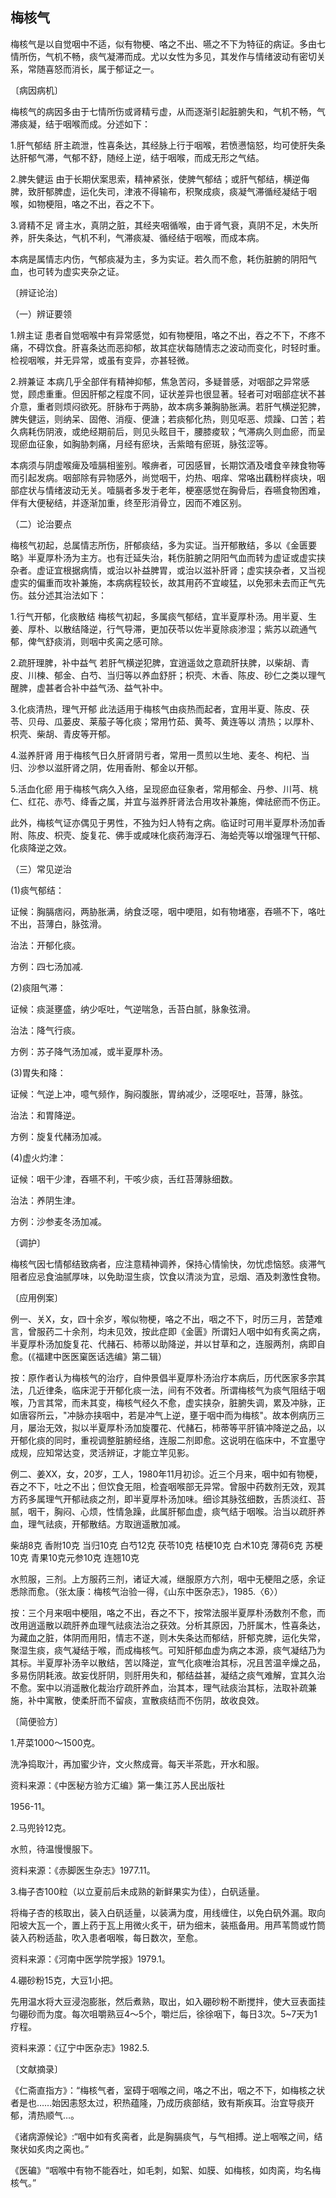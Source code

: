 ## 梅核气

梅核气是以自觉咽中不适，似有物梗、咯之不出、嚥之不下为特征的病证。多由七情所伤，气机不畅，痰气凝滞而成。尤以女性为多见，其发作与情绪波动有密切关系，常随喜怒而消长，属于郁证之一。

〔病因病机〕

梅核气的病因多由于七情所伤或肾精亏虚，从而逐渐引起脏腑失和，气机不畅，气滞痰凝，结于咽喉而成。分述如下：

1.肝气郁结    肝主疏泄，性喜条达，其经脉上行于咽喉，若愤懑恼怒，均可使肝失条达肝郁气滞，气郁不舒，随经上逆，结于咽喉，而成无形之气结。

2.脾失健运   由于长期伏案思索，精神紧张，使脾气郁结；或肝气郁结，横逆侮脾，致肝郁脾虚，运化失司，津液不得输布，积聚成痰，痰凝气滞循经凝结于咽喉，如物梗阻，咯之不出，吞之不下。

3.肾精不足  肾主水，真阴之脏，其经夹咽循喉，由于肾气衰，真阴不足，木失所养，肝失条达，气机不利，气滞痰凝、循经结于咽喉，而成本病。

本病是属情志内伤，气郁痰凝为主，多为实证。若久而不愈，耗伤脏腑的阴阳气血，也可转为虚实夹杂之证。

〔辨证论治〕

（一）辨证要领

1.辨主证   患者自觉咽喉中有异常感觉，如有物梗阻，咯之不出，吞之不下，不疼不痛，不碍饮食。肝喜条达而恶抑郁，故其症状每随情志之波动而变化，时轻时重。检视咽喉，并无异常，或虽有变异，亦甚轻微。

2.辨兼证   本病几乎全部伴有精神抑郁，焦急苦闷，多疑普感，对咽部之异常感觉，顾虑重重。但因肝郁之程度不同，证状差异也很显著。轻者可对咽部症状不甚介意，重者则烦闷欲死。肝脉布于两胁，故本病多兼胸胁胀满。若肝气横逆犯脾，脾失健运，则纳呆、固倦、消瘦、便溏；若痰郁化热，则见呕恶、烦躁、口苦；若久病耗伤阴液，或绝经期前后，则见头眩目干，腰膝痠软；气滞病久则血瘀，而呈现瘀血征象，如胸胁刺痛，月经有瘀块，舌紫暗有瘀斑，脉弦涩等。

本病须与阴虚喉痺及噎膈相鉴别。喉痹者，可因感冒，长期饮酒及嗜食辛辣食物等而引起发病。咽部除有异物感外，尚觉咽干，灼热、咽痒、常咯出藕粉样痰块，咽部症状与情绪波动无关。噎膈者多发于老年，梗塞感觉在胸骨后，吞嚥食物困难，伴有大便秘结，并逐渐加重，终至形消骨立，因而不难区别。

（二）论治要点

梅核气初起，总属情志所伤，肝郁痰结，多为实证。当开郁散结，多以《金匮要略》半夏厚朴汤为主方。也有迁延失治，耗伤脏腑之阴阳气血而转为虚证或虚实挟杂者。虚证宜根据病情，或治以补益脾胃，或治以滋补肝肾；虚实挟杂者，又当视虚实的偏重而攻补兼施，本病病程较长，故其用药不宜峻猛，以免邪未去而正气先伤。兹分述其治法如下：

1.行气开郁，化痰散结   梅核气初起，多属痰气郁结，宜半夏厚朴汤。用半夏、生姜、厚朴、以散结降逆，行气导滞，更加茯苓以佐半夏除痰渗湿；紫苏以疏通气郁，俾气舒痰消，则咽中炙脔之感可除。

2.疏肝理脾，补中益气   若肝气横逆犯脾，宜逍遥敛之意疏肝扶脾，以柴胡、青皮、川楝、郁金、白芍、当归等以养血舒肝；枳壳、木香、陈皮、砂仁之类以理气醒脾，虚甚者合补中益气汤、益气补中。

3.化痰清热，理气开郁    此法适用于梅核气由痰热而起者，宜用半夏、陈皮、茯苓、贝母、瓜蒌皮、莱菔子等化痰；常用竹茹、黄芩、黄连等以	清热；以厚朴、枳壳、柴胡、青皮等开郁。

4.滋养肝肾   用于梅核气日久肝肾阴亏者，常用一贯煎以生地、麦冬、枸杞、当归、沙参以滋肝肾之阴，佐用香附、郁金以开郁。

5.活血化瘀   用于梅核气病久入络，呈现瘀血征象者，常用郁金、丹参、川芎、桃仁、红花、赤芍、绛香之属，并宜与滋养肝肾法合用攻补兼施，俾祛瘀而不伤正。

此外，梅核气证亦偶见于男性，不独为妇人特有之病。临证时可用半夏厚朴汤加香附、陈皮、枳壳、旋复花、佛手或咸味化痰药海浮石、海蛤壳等以增强理气幵郁、化痰降逆之效。

（三）常见逆治

(1)痰气郁结：

证候：胸膈痞闷，两胁胀满，纳食泛噁，咽中哽阻，如有物堵塞，吞嚥不下，咯吐不出，苔薄白，脉弦滑。

治法：开郁化痰。

方例：四七汤加减.

(2)痰阻气滞：

证候：痰涎壅盛，纳少呕吐，气逆喘急，舌苔白腻，脉象弦滑。

治法：降气行痰。

方例：苏子降气汤加减，或半夏厚朴汤。

(3)胃失和降：

证候：气逆上冲，噫气频作，胸闷腹胀，胃纳减少，泛噁呕吐，苔薄，脉弦。

治法：和胃降逆。

方例：旋复代赭汤加减。

(4)虚火灼津：

证候：咽干少津，吞嚥不利，干咳少痰，舌红苔薄脉细数。

治法：养阴生津。

方例：沙参麦冬汤加减。

〔调护〕

梅核气因七情郁结致病者，应注意精神调养，保持心情愉快，勿忧虑恼怒。痰滞气阻者应忌食油腻厚味，以免助湿生痰，饮食以清淡为宜，忌烟、酒及刺激性食物。

〔应用例案〕

例一、关X，女，四十余岁，喉似物梗，咯之不出，咽之不下，时历三月，苦楚难言，曾服药二十余剂，均未见效，按此症即《金匮》所谓妇人咽中如有炙脔之病，半夏厚朴汤加旋复花、代赭石、柿蒂以助降逆，并以甘草和之，连服两剂，病即自愈。(《福建中医医窠医话选编》第二辑）

按：原作者认为梅核气的治疗，自仲景倡半夏厚朴汤治疗本病后，历代医家多宗其法，几近律条，临床泥于开郁化痰一法，间有不效者。所谓梅核气为痰气阻结于咽喉，乃言其常，而未其变，梅核气经久不愈，虚实挟杂，脏腑失调，累及冲脉，正如唐容所云，"冲脉亦挟咽中，若是冲气上逆，壅于咽中而为梅核"。故本例病历三月，屡治无效，拟以半夏厚朴汤加旋覆花、代赭石，柿蒂等平肝镇冲降逆之品，以开郁化痰的同时，重视调整脏腑经络，连服二剂即愈。这说明在临床中，不宜墨守成规，应知常达变，灵活辨证，才能立竿见影。

例二、姜XX，女，20岁，工人，1980年11月初诊。近三个月来，咽中如有物梗，吞之不下，吐之不出；但饮食无阻，检査咽喉部无异常。曾服中药数剂无效，观其方药多属理气开郁祛痰之剂，即半夏厚朴汤加味。细诊其脉弦细数，舌质淡红、苔腻，咽干，胸闷、心烦，性情急躁，此属肝郁血虚，痰气结于咽喉。治当以疏肝养血，理气祛痰，开郁散结。方取逍遥散加减。

柴胡8克    香附10克    当归10克    白芍12克    茯苓10克   桔梗10克    白术10克    薄荷6克    苏梗10克    青果10克元参10克    连翘10克

水煎服，三剂。上方服药三剂，诸证大减，继服原方六剂，咽中无梗阻之感，余证悉除而愈。（张太康：梅核气治验一得，《山东中医杂志》，1985.〈6〉）

按：三个月来咽中梗阻，咯之不出，吞之不下，按常法服半夏厚朴汤数剂不愈，而改用逍遥散以疏肝养血理气祛痰法治之获效。分析其原因，乃肝属木，性喜条达，为藏血之脏，体阴而用阳，情志不遂，则木失条达而郁结，肝郁克脾，运化失常，聚湿生痰，痰气凝结于喉，而成梅核气。可知肝郁血虚为病之本源，痰气凝结乃为其标。半夏厚补汤辛以散结，苦以降逆，宣气化痰唯治其标，况且苦温辛燥之品，多易伤阴耗液。故妄伐肝阴，则肝用失和，郁结益甚，凝结之痰气难解，宜其久治不愈。案中以消遥散化裁治疗疏肝养血，治其本，理气祛痰治其标，法取补疏兼施，补中寓散，使柔肝而不留痰，宣散痰结而不伤阴，故收良效。

〔简便验方〕

1.芹菜1000〜1500克。

洗净捣取汁，再加蜜少许，文火熬成膏。每天半茶匙，开水和服。

资料来源：《中医秘方验方汇编》第一集江苏人民出版社

1956-11。

2.马兜铃12克。

水煎，待温慢慢服下。

资料来源：《赤脚医生杂志》1977.11。

3.梅子杏100粒（以立夏前后未成熟的新鲜果实为佳），白矾适量。

将梅子杏的核取出，装入白矾适量，以装满为度，用线缠住，以免白矾外漏。取向阳坡大瓦一个，置上药于瓦上用微火炙干，研为细末，装瓶备用。用芦苇筒或竹筒装入药粉适盐，吹入患者咽喉，每日数次，至愈。

资料来源：《河南中医学院学报》1979.1。

4.硼砂粉15克，大豆1小把。

先用温水将大豆浸泡膨胀，然后煮熟，取出，如入硼砂粉不断搅拌，使大豆表面挂匀硼砂而为度。每次咀嚼熟豆4〜5个，嚼烂后，徐徐咽下，每日3次。5~7天为1疗程。

资料来源：《辽宁中医杂志》1982.5.

〔文献摘录〕

《仁斋直指方》：“梅核气者，室碍于咽喉之间，咯之不出，咽之不下，如梅核之状者是也……始因恚怒太过，积热蕴隆，乃成历痰部结，致有斯疾耳。治宜导痰开郁，清热顺气…。

《诸病源候论》:“咽中如有炙脔者，此是胸膈痰气，与气相搏。逆上咽喉之间，结聚状如炙肉之脔也。”

《医碥》“咽喉中有物不能吞吐，如毛刺，如絮、如膜、如梅核，如肉脔，均名梅核气。”
